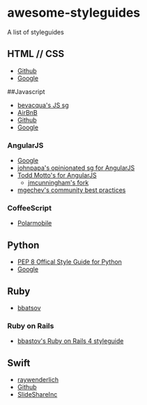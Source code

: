 awesome-styleguides
===================

A list of styleguides

## HTML // CSS
* [Github](https://github.com/styleguide/css)
* [Google](http://google-styleguide.googlecode.com/svn/trunk/htmlcssguide.xml)

##Javascript
* [bevacqua's JS sg](https://github.com/bevacqua/js)
* [AirBnB](https://github.com/airbnb/javascript)
* [Github](https://github.com/styleguide/javascript/1.0)
* [Google](https://google-styleguide.googlecode.com/svn/trunk/javascriptguide.xml)

### AngularJS
* [Google](https://google-styleguide.googlecode.com/svn/trunk/angularjs-google-style.html)
* [johnpapa's opinionated sg for  AngularJS](https://github.com/johnpapa/angularjs-styleguide)
* [Todd Motto's for AngularJS](https://github.com/toddmotto/angularjs-styleguide)  
  * [jmcunningham's fork](https://github.com/jmcunningham/angularjs-styleguide)
* [mgechev's community best practices](https://github.com/mgechev/angularjs-style-guide)

### CoffeeScript
* [Polarmobile](https://github.com/polarmobile/coffeescript-style-guide)

## Python
* [PEP 8 Offical Style Guide for Python](http://legacy.python.org/dev/peps/pep-0008/)
* [Google](https://google-styleguide.googlecode.com/svn/trunk/pyguide.html)

## Ruby
* [bbatsov](https://github.com/bbatsov/ruby-style-guide)

### Ruby on Rails
* [bbastov's Ruby on Rails 4 styleguide](https://github.com/bbatsov/rails-style-guide)

## Swift
* [raywenderlich](https://github.com/raywenderlich/swift-style-guide)
* [Github](https://github.com/github/swift-style-guide)
* [SlideShareInc](https://github.com/SlideShareInc/swift-style-guide)
